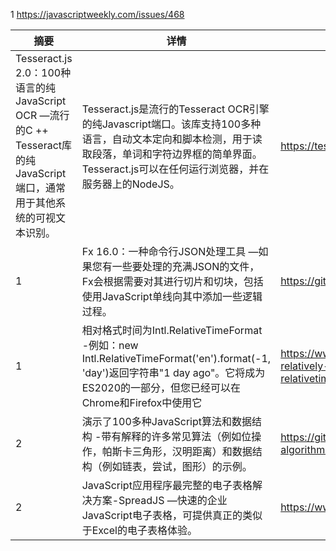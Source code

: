 1 
https://javascriptweekly.com/issues/468

摘要 | 详情 | 链接
-|-|- 
| Tesseract.js 2.0：100种语言的纯JavaScript OCR —流行的C ++ Tesseract库的纯JavaScript端口，通常用于其他系统的可视文本识别。| Tesseract.js是流行的Tesseract OCR引擎的纯Javascript端口。该库支持100多种语言，自动文本定向和脚本检测，用于读取段落，单词和字符边界框的简单界面。Tesseract.js可以在任何运行浏览器，并在服务器上的NodeJS。| https://tesseract.projectnaptha.com/ |
1 | Fx 16.0：一种命令行JSON处理工具 —如果您有一些要处理的充满JSON的文件，Fx会根据需要对其进行切片和切块，包括使用JavaScript单线向其中添加一些逻辑过程。 | https://github.com/antonmedv/fx
1 | 相对格式时间为Intl.RelativeTimeFormat -例如：new Intl.RelativeTimeFormat('en').format(-1, 'day')返回字符串"1 day ago"。它将成为ES2020的一部分，但您已经可以在Chrome和Firefox中使用它 | https://www.bram.us/2019/12/09/esnext-relatively-format-time-with-intl-relativetimeformat/
| 2 | 演示了100多种JavaScript算法和数据结构 -带有解释的许多常见算法（例如位操作，帕斯卡三角形，汉明距离）和数据结构（例如链表，尝试，图形）的示例。 | https://github.com/trekhleb/javascript-algorithms
| 2| JavaScript应用程序最完整的电子表格解决方案-SpreadJS —快速的企业JavaScript电子表格，可提供真正的类似于Excel的电子表格体验。| https://www.grapecity.com/download/spreadjs
